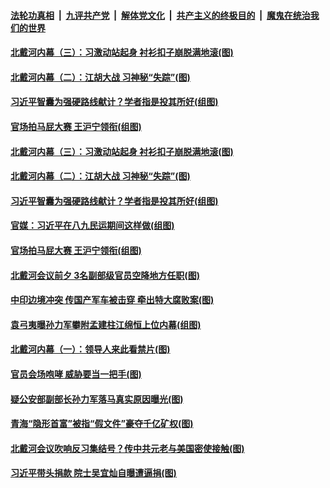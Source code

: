 

####  [法轮功真相](../../../../basic/blob/master/README.md?t=08070702) &nbsp;|&nbsp; [九评共产党](../../../../9ping.md/blob/master/README.md?t=08070702) &nbsp;|&nbsp; [解体党文化](../../../../jtdwh.md/blob/master/README.md?t=08070702)  &nbsp;|&nbsp; [共产主义的终极目的](../../../../gczydzjmd.md/blob/master/README.md?t=08070702) &nbsp;|&nbsp; [魔鬼在统治我们的世界](../../../../mgztzwmdsj.md/blob/master/README.md?t=08070702) 

#### [北戴河内幕（三）：习激动站起身 衬衫扣子崩脱满地滚(图)](../pages/p2/942072.md?t=08070702) 

#### [北戴河内幕（二）：江胡大战 习神秘“失踪”(图)](../pages/p2/942068.md?t=08070702) 

#### [习近平智囊为强硬路线献计？学者指是投其所好(组图)](../pages/p2/942000.md?t=08070702) 

#### [官场拍马屁大赛 王沪宁领衔(组图)](../pages/p2/941994.md?t=08070702) 



#### [北戴河内幕（三）：习激动站起身 衬衫扣子崩脱满地滚(图)](../pages/p2/942072.md?t=08070702) 


#### [北戴河内幕（二）：江胡大战 习神秘“失踪”(图)](../pages/p2/942068.md?t=08070702) 

#### [习近平智囊为强硬路线献计？学者指是投其所好(组图)](../pages/p2/942000.md?t=08070702) 

#### [官媒：习近平在八九民运期间这样做(组图)](../pages/p2/941982.md?t=08070702) 

#### [官场拍马屁大赛 王沪宁领衔(组图)](../pages/p2/941994.md?t=08070702) 


#### [北戴河会议前夕 3名副部级官员空降地方任职(图)](../pages/p2/941958.md?t=08070702) 


#### [中印边境冲突 传国产军车被击穿 牵出特大腐败案(图)](../pages/p2/941968.md?t=08070702) 

#### [袁弓夷曝孙力军攀附孟建柱江绵恒上位内幕(组图)](../pages/p2/941869.md?t=08070702) 

#### [北戴河内幕（一）：领导人来此看禁片(图)](../pages/p2/941778.md?t=08070702) 

#### [官员会场咆哮 威胁要当一把手(图)](../pages/p2/941847.md?t=08070702) 



#### [疑公安部副部长孙力军落马真实原因曝光(图)](../pages/p2/941785.md?t=08070702) 

#### [青海“隐形首富”被指“假文件”豪夺千亿矿权(图)](../pages/p2/941844.md?t=08070702) 

#### [北戴河会议吹响反习集结号？传中共元老与美国密使接触(图)](../pages/p2/941835.md?t=08070702) 

#### [习近平带头捐款 院士吴宜灿自曝遭逼捐(图)](../pages/p2/941769.md?t=08070702) 


